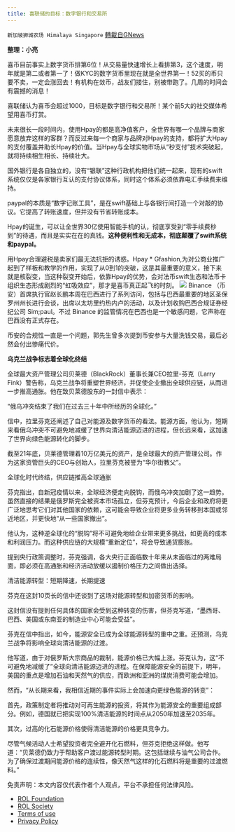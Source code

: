 ```yaml
---
title: 喜联储的目标：数字银行和交易所
---
```

`新加坡狮城农场 Himalaya Singapore` [轉載自GNews](https://gnews.org/zh-hans/2264447/)

**整理：小亮**

喜币目前事实上数字货币排第6位！从交易量快速增长上看排第3，这个速度，明年就是第二或者第一了！做KYC的数字货币里现在就是全世界第一！52买的币只要不卖，一定会涨回去！有机构在敛币，战友们搂住，别被带跑了。几周的时间会有震撼的消息！

喜联储认为喜币会超过1000，目标是数字银行和交易所！某个前5大的社交媒体希望用喜币打赏。

未来很长一段时间内，使用Hpay的都是高净值客户，全世界有哪一个品牌与商家愿意放弃这样的客群？而反过来每一个商家与品牌对Hpay的支持，都将扩大Hpay的支付覆盖并助长Hpay的价值。当Hpay与全球实物市场从“秒支付”技术突破起，就将持续相生相长、持续壮大。

国外银行是各自独立的，没有“银联”这种行政机构把他们统一起来，现有的swift系统仅仅是各家银行互认的支付协议体系，同时这个体系必须依靠电汇手续费来维持。

paypal的本质是“数字记账工具”，是在swift基础上与各银行间打造一个对敲的协议。它提高了转账速度，但并没有节省转账成本。

Hpay的诞生，可以让全世界30亿使用智能手机的认，彻底享受到“零手续费秒到”的待遇，而且是实实在在的真钱。**这种便利性和无成本，彻底颠覆了****swift****系统和****paypal****。**

用Hpay合理避税是卖家们最无法抗拒的诱惑。Hpay \* Gfashion,为对公商业推广起到了样板和教学的作用，实现了从0到1的突破，这是其最重要的意义，接下来就是核裂变，当这种裂变开始后，依靠Hpay的优势，会对法币swift生态和法币卡组织生态形成剧烈的“虹吸效应”，那才是喜币真正起飞的时刻。
![](https://assets.gnews.org/wp-content/uploads/2022/03/22-8.png)
Binance （币安）首席执行官赵长鹏本周在巴西进行了系列访问，包括与巴西最重要的地区圣保罗州州长进行会谈，出席以太坊里约热内卢的活动，以及计划收购巴西合规证券经纪公司 Sim;paul。不过 Binance 的监管情况在巴西也是一个敏感问题，它声称在巴西没有正式存在。

币安的合规性一直是一个问题，郭先生曾多次提到币安参与大量洗钱交易，最后必然会付出惨痛代价。

**乌克兰战争标志着全球化终结**

全球最大资产管理公司贝莱德（BlackRock）董事长兼CEO拉里-芬克（Larry Fink）警告称，乌克兰战争将重塑世界经济，并促使企业撤出全球供应链，从而进一步推高通胀。他在致贝莱德股东的一封信中表示：

“俄乌冲突结束了我们在过去三十年中所经历的全球化。”

信中，拉里芬克还阐述了自己对能源及数字货币的看法。能源方面，他认为，短期来看俄乌冲突不可避免地减缓了世界向清洁能源迈进的进程，但长远来看，这加速了世界向绿色能源转化的脚步。

截至21年底，贝莱德管理着10万亿美元的资产，是全球最大的资产管理公司。作为这家资管巨头的CEO与创始人，拉里芬克被誉为“华尔街教父”。

全球化时代终结，供应链推高全球通胀

芬克指出，自新冠疫情以来，全球经济便走向脱钩，而俄乌冲突加剧了这一趋势。虽然直接的结果是俄罗斯完全被资本市场孤立，但芬克预计，今后企业和政府将更广泛地思考它们对其他国家的依赖，这可能会导致企业将更多业务转移到本国或邻近地区，并更快地“从一些国家撤出”。

他认为，这种逆全球化的“脱钩”将不可避免地给企业带来更多挑战，如更高的成本和利润压力。而这种供应链的大规模“重新定位”，将会导致通货膨胀。

提到央行政策调整时，芬克强调，各大央行正面临数十年来从未面临过的两难局面，即必须在高通胀和经济活动放缓以遏制价格压力之间做出选择。

清洁能源转型：短期降速，长期提速

芬克在这封10页长的信中还谈到了这场对能源转型和加密货币的影响。

这封信没有提到任何具体的国家会受到这种转变的伤害，但芬克写道，“墨西哥、巴西、美国或东南亚的制造业中心可能会受益”。

芬克在信中指出，如今，能源安全已成为全球能源转型的重中之重。还预测，乌克兰战争将影响全球向清洁能源的过渡。

他写道，由于对俄罗斯大宗商品的裁制，能源价格已大幅上涨。芬克认为，这“不可避免地减缓了”全球向清洁能源迈进的进程。在保障能源安全的前提下，明年，美国的重点是增加石油和天然气的供应，而欧洲和亚洲的煤炭消费可能会增加。

然而，“从长期来看，我相信近期的事件实际上会加速向更绿色能源的转变”：

首先，政策制定者将推动对可再生能源的投资，将其作为能源安全的重要组成部分。例如，德国就已把实现100%清洁能源的时间点从2050年加速至2035年。

其次，过高的化石能源价格使得清洁能源的价格更具竞争力。

尽管气候活动人士希望投资者完全避开化石燃料，但芬克拒绝这样做。他写道：“贝莱德仍致力于帮助客户渡过能源转型时期。这包括继续与油气公司合作。为了确保过渡期间能源价格的连续性，像天然气这样的化石燃料将是重要的过渡燃料。”

 

免责声明：本文内容仅代表作者个人观点，平台不承担任何法律风险。

- [ROL Foundation](https://rolfoundation.org/)
- [ROL Society](https://rolsociety.org/)
- [Terms of use](https://gnews.org/terms-of-use-3/)
- [Privacy Policy](https://gnews.org/privacy-policy/)
